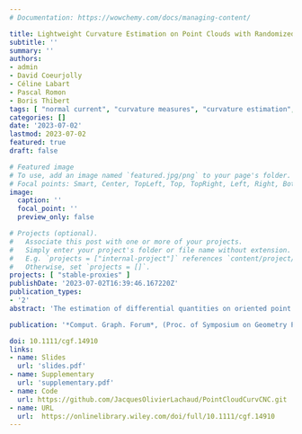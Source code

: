 ```yaml
---
# Documentation: https://wowchemy.com/docs/managing-content/

title: Lightweight Curvature Estimation on Point Clouds with Randomized Corrected Curvature Measures
subtitle: ''
summary: ''
authors:
- admin
- David Coeurjolly
- Céline Labart
- Pascal Romon
- Boris Thibert
tags: [ "normal current", "curvature measures", "curvature estimation", "3D", "point clouds", "geometric inference", "stability" ]
categories: []
date: '2023-07-02'
lastmod: 2023-07-02
featured: true
draft: false

# Featured image
# To use, add an image named `featured.jpg/png` to your page's folder.
# Focal points: Smart, Center, TopLeft, Top, TopRight, Left, Right, BottomLeft, Bottom, BottomRight.
image:
  caption: ''
  focal_point: ''
  preview_only: false

# Projects (optional).
#   Associate this post with one or more of your projects.
#   Simply enter your project's folder or file name without extension.
#   E.g. `projects = ["internal-project"]` references `content/project/deep-learning/index.md`.
#   Otherwise, set `projects = []`.
projects: [ "stable-proxies" ]
publishDate: '2023-07-02T16:39:46.167220Z'
publication_types:
- '2'
abstract: 'The estimation of differential quantities on oriented point cloud is a classical step for many geometry processing tasks in computer graphics and vision. Even if many solutions exist to estimate such quantities, they usually fail at satisfying both a stable estimation with theoretical guarantee, and the efficiency of the associated algorithm. Relying on the notion of corrected curvature measures [LRT22, LRTC20] designed for surfaces, the method introduced in this paper meets both requirements. Given a point of interest and a few nearest neighbours, our method estimates the whole curvature tensor information by generating random triangles within these neighbours and normalising the corrected curvature measures by the corrected area measure. We provide a stability theorem showing that our pointwise curvatures are accurate and convergent, provided the noise in position and normal information has a variance smaller than the radius of neighbourhood. Experiments and comparisons with the state-of-the-art confirm that our approach is more accurate and much faster than alternatives. The method is fully parallelizable, requires only one nearest neighbour request per point of computation, and is trivial to implement.'

publication: '*Comput. Graph. Forum*, (Proc. of Symposium on Geometry Processing, SGP2023, Genova, Italy)), 42(5): e14910, 2023'

doi: 10.1111/cgf.14910
links:
- name: Slides
  url: 'slides.pdf'
- name: Supplementary
  url: 'supplementary.pdf'
- name: Code
  url: https://github.com/JacquesOlivierLachaud/PointCloudCurvCNC.git
- name: URL
  url:  https://onlinelibrary.wiley.com/doi/full/10.1111/cgf.14910
---
```

